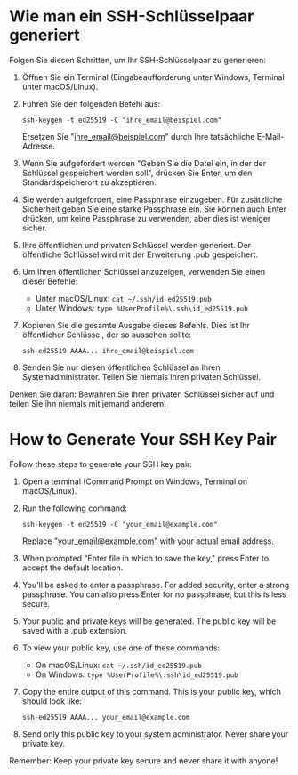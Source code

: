 # Wie man ein SSH-Schlüsselpaar generiert

Folgen Sie diesen Schritten, um Ihr SSH-Schlüsselpaar zu generieren:

1. Öffnen Sie ein Terminal (Eingabeaufforderung unter Windows, Terminal unter macOS/Linux).

2. Führen Sie den folgenden Befehl aus:
   ```
   ssh-keygen -t ed25519 -C "ihre_email@beispiel.com"
   ```
   Ersetzen Sie "ihre_email@beispiel.com" durch Ihre tatsächliche E-Mail-Adresse.

3. Wenn Sie aufgefordert werden "Geben Sie die Datei ein, in der der Schlüssel gespeichert werden soll", drücken Sie Enter, um den Standardspeicherort zu akzeptieren.

4. Sie werden aufgefordert, eine Passphrase einzugeben. Für zusätzliche Sicherheit geben Sie eine starke Passphrase ein. Sie können auch Enter drücken, um keine Passphrase zu verwenden, aber dies ist weniger sicher.

5. Ihre öffentlichen und privaten Schlüssel werden generiert. Der öffentliche Schlüssel wird mit der Erweiterung .pub gespeichert.

6. Um Ihren öffentlichen Schlüssel anzuzeigen, verwenden Sie einen dieser Befehle:
   - Unter macOS/Linux: `cat ~/.ssh/id_ed25519.pub`
   - Unter Windows: `type %UserProfile%\.ssh\id_ed25519.pub`

7. Kopieren Sie die gesamte Ausgabe dieses Befehls. Dies ist Ihr öffentlicher Schlüssel, der so aussehen sollte:
   ```
   ssh-ed25519 AAAA... ihre_email@beispiel.com
   ```

8. Senden Sie nur diesen öffentlichen Schlüssel an Ihren Systemadministrator. Teilen Sie niemals Ihren privaten Schlüssel.

Denken Sie daran: Bewahren Sie Ihren privaten Schlüssel sicher auf und teilen Sie ihn niemals mit jemand anderem!

# How to Generate Your SSH Key Pair

Follow these steps to generate your SSH key pair:

1. Open a terminal (Command Prompt on Windows, Terminal on macOS/Linux).

2. Run the following command:
   ```
   ssh-keygen -t ed25519 -C "your_email@example.com"
   ```
   Replace "your_email@example.com" with your actual email address.

3. When prompted "Enter file in which to save the key," press Enter to accept the default location.

4. You'll be asked to enter a passphrase. For added security, enter a strong passphrase. You can also press Enter for no passphrase, but this is less secure.

5. Your public and private keys will be generated. The public key will be saved with a .pub extension.

6. To view your public key, use one of these commands:
   - On macOS/Linux: `cat ~/.ssh/id_ed25519.pub`
   - On Windows: `type %UserProfile%\.ssh\id_ed25519.pub`

7. Copy the entire output of this command. This is your public key, which should look like:
   ```
   ssh-ed25519 AAAA... your_email@example.com
   ```

8. Send only this public key to your system administrator. Never share your private key.

Remember: Keep your private key secure and never share it with anyone!
